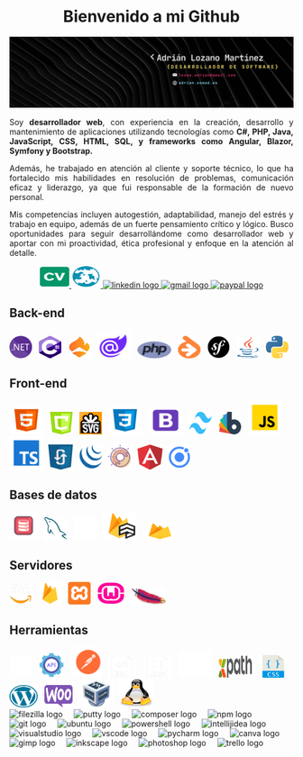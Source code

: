 <h1 align="center">Bienvenido a mi Github</h1>

<div align="center">
  <img src="asset/banner.png"  />
</div>



<p align="justify">Soy <b>desarrollador web</b>, con experiencia en la creación, desarrollo y mantenimiento de aplicaciones utilizando tecnologías como <b>C#, PHP, Java, JavaScript, CSS, HTML, SQL, y frameworks como Angular, Blazor, Symfony y Bootstrap.</b></p>
<p align="justify">Además, he trabajado en atención al cliente y soporte técnico, lo que ha fortalecido mis habilidades en resolución de problemas, comunicación eficaz y liderazgo, ya que fui responsable de la formación de nuevo personal.</p>
<p align="justify">Mis competencias incluyen autogestión, adaptabilidad, manejo del estrés y trabajo en equipo, además de un fuerte pensamiento crítico y lógico. Busco oportunidades para seguir desarrollándome como desarrollador web y aportar con mi proactividad, ética profesional y enfoque en la atención al detalle.</p>

<div align="center">
        <a href="AdrianLozanoMartinez.pdf" download="asset/AdrianLozanoMartinez.pdf" target="_blank" target="_blank"> <img src="asset/cv.svg" width="52" height="40" alt="Descargar CV" title="Descargar CV" />
  </a>
    <a href="https://adrian.somad.es" target="_blank"><img src="asset/portfolio.svg" width="52" height="40" alt="Portfolio" title="Portfolio" />
  </a>
  <a href="https://www.linkedin.com/in/adrilozamar" target="_blank"><img src="https://raw.githubusercontent.com/maurodesouza/profile-readme-generator/master/src/assets/icons/social/linkedin/default.svg" width="52" height="40" alt="linkedin logo" title="Linkedin" />
  </a>
  <a href="mailto:lozma.adrian@gmail.com" target="_blank"><img src="https://raw.githubusercontent.com/maurodesouza/profile-readme-generator/master/src/assets/icons/social/gmail/default.svg" width="52" height="40" alt="gmail logo" title="Email" />
  </a>
  <a href="https://www.paypal.com/donate/?hosted_button_id=A23LFL66549S8" target="_blank"><img src="https://raw.githubusercontent.com/maurodesouza/profile-readme-generator/master/src/assets/icons/social/paypal/default.svg" width="52" height="40" alt="paypal logo" title="Paypal" />
  </a>
</div>


<h2 align="left">Back-end</h2>

<div align="left">
  <img src="asset/net.png" class="logo" alt=".Net" title=".Net" height="40" width="40"> &nbsp;
  <img src="asset/csharp.svg" class="logo" alt="C#" title="C#" height="40" width="40"> &nbsp;
  <img src="asset/linq.png" class="logo" alt="Linq" title="Linq" height="40" width="40"> &nbsp;
  <img src="asset/blazor.svg" class="logo" alt="Blazor" title="Blazor" height="50" width="60"> &nbsp;
  <img src="asset/php.svg" class="logo" alt="PHP" title="PHP" height="30" width="60"> &nbsp;
  <img src="asset/doctrine.svg" class="logo" alt="Doctrine (ORM)" title="Doctrine (ORM)" height="40" width="40"> &nbsp;
  <img src="asset/symfony.png" class="logo" alt="Symfony" title="Symfony" height="40" width="40"> &nbsp;
  <img src="asset/java.png" class="logo" alt="Java" title="Java" height="40" width="40"> &nbsp;
  <img src="asset/python.svg" class="logo" alt="Python" title="Python" height="40" width="40">
</div>

<h2 align="left">Front-end</h2>

<div align="left">
  <img src="asset/html.svg" class="logo" alt="Html" title="Html" height="50" width="60"> &nbsp;
  <img src="asset/canvas.png" class="logo" alt="Canvas" title="Canvas" height="40" width="40"> &nbsp;
  <img src="asset/svg.svg" class="logo" alt="Svg" title="Svg" height="40" width="40"> &nbsp;
  <img src="asset/css.svg" class="logo" alt="Css" title="Css" height="50" width="60"> &nbsp;
  <img src="asset/bootstrap.svg" class="logo" alt="Bootstrap" title="Bootstrap" height="50" width="60"> &nbsp;
  <img src="asset/tailwind.png" class="logo" alt="Tailwind" title="Tailwind" height="40" width="40"> &nbsp;
  <img src="asset/bootswatch.svg" class="logo" alt="Bootswatch" title="Bootswatch" height="40" width="40"> &nbsp;
  <img src="asset/javascript.svg" class="logo" alt="JavaScript" title="JavaScript" height="60" width="60"> &nbsp;
  <img src="asset/typescript.svg" class="logo" alt="Typescript" title="Typescript" height="60" width="60">&nbsp;
    <img src="asset/ajax.png" class="logo" alt="Ajax" title="Ajax" height="45" width="45">&nbsp;
    <img src="asset/jquery.svg" class="logo" alt="Jquery" title="Jquery" height="45" width="45">&nbsp;
    <img src="asset/sweetalert2.png" class="logo" alt="Sweetalert" title="Sweetalert" height="45" width="45">&nbsp;
    <img src="asset/angular.svg" class="logo" alt="Angular" title="Angular" height="45" width="45">&nbsp;
    <img src="asset/ionic.svg" class="logo" alt="Ionic" title="Ionic" height="45" width="45">
</div>

<h2 align="left">Bases de datos</h2>

<div align="left">
  <img src="asset/sql.png" class="logo" alt="SQL" title="SQL" height="50" width="50"> &nbsp;
  <img src="asset/mysql.svg" class="logo" alt="MySQL" title="MySQL" height="40" width="40"> &nbsp;
  <img src="asset/SQLite.svg" class="logo" alt="SQLite" title="SQLite" height="40" width="40"> &nbsp;
  <img src="asset/cloudFirestore.svg" class="logo" alt="Cloud Firestore" title="Cloud Firestore" height="50" width="60"> &nbsp;
  <img src="asset/firebase.png" class="logo" alt="Realtime Database" title="Realtime Database" height="30" width="60"> &nbsp;
</div>

<h2 align="left">Servidores</h2>

<div align="left">
  <img src="asset/aws.png" class="logo" alt="AWS" title="AWS" height="40" width="40"> &nbsp;
  <img src="asset/firebase.png" class="logo" alt="Firebase" title="Firebase" height="40" width="40"> &nbsp;
  <img src="asset/xampp.svg" class="logo" alt="Xampp" title="Xampp" height="40" width="40"> &nbsp;
  <img src="asset/wamp.png" class="logo" alt="Wamp" title="Wamp" height="40" width="50"> &nbsp;
  <img src="asset/apache.svg" class="logo" alt="Apache" title="Apache" height="30" width="60"> &nbsp;
</div>

<h2 align="left">Herramientas</h2>

<div align="left">
  <img src="asset/github.png" class="logo" alt="Github" title="Github" height="40" width="40"> &nbsp;
  <img src="asset/api.png" class="logo" alt="Rest API" title="Rest API" height="45" width="45"> &nbsp;
  <img src="asset/postman.svg" class="logo" alt="Postman" title="Postman" height="55" width="55"> &nbsp;
  <img src="asset/xml.png" class="logo" alt="Xml" title="Xml" height="40" width="50"> &nbsp;
  <img src="asset/json.png" class="logo" alt="Json" title="Json" height="40" width="50"> &nbsp;
  <img src="asset/markdown.svg" class="logo" alt="Markdown" title="Markdown" height="50" width="60"> &nbsp;
  <img src="asset/xpath.png" class="logo" alt="Xpath" title="Xpath" height="40" width="60"> &nbsp;
  <img src="asset/cssSelector.png" class="logo" alt="Css Selector" title="Css Selector" height="40" width="50"> &nbsp;
  <img src="asset/Wordpress.png" class="logo" alt="WordPress" title="WordPress" height="40" width="50"> &nbsp;
  <img src="asset/woocommerce.png" class="logo" alt="Woocommerce" title="Woocommerce" height="40" width="50"> &nbsp;
  <img src="asset/virtualbox.svg" class="logo" alt="Virtual Box" title="Virtual Box" height="50" width="60"> &nbsp;
    <img src="asset/linux.svg" class="logo" alt="Linux" title="Linux" height="50" width="60"> &nbsp;
</div>

<div align="left">
  <img src="https://cdn.simpleicons.org/filezilla/BF0000" height="40" alt="filezilla logo"  />
  <img width="12" />
  <img src="https://cdn.jsdelivr.net/gh/devicons/devicon/icons/putty/putty-original.svg" height="40" alt="putty logo"  />
  <img width="12" />
  <img src="https://cdn.jsdelivr.net/gh/devicons/devicon/icons/composer/composer-original.svg" height="40" alt="composer logo"  />
  <img width="12" />
  <img src="https://cdn.jsdelivr.net/gh/devicons/devicon/icons/npm/npm-original-wordmark.svg" height="40" alt="npm logo"  />
  <img width="12" />
  <img src="https://cdn.jsdelivr.net/gh/devicons/devicon/icons/git/git-original.svg" height="40" alt="git logo"  />
  <img width="12" />
  <img src="https://cdn.simpleicons.org/ubuntu/E95420" height="40" alt="ubuntu logo"  />
  <img width="12" />
  <img src="https://skillicons.dev/icons?i=powershell" height="40" alt="powershell logo"  />
  <img width="12" />
  <img src="https://skillicons.dev/icons?i=idea" height="40" alt="intellijidea logo"  />
  <img width="12" />
  <img src="https://skillicons.dev/icons?i=visualstudio" height="40" alt="visualstudio logo"  />
  <img width="12" />
  <img src="https://skillicons.dev/icons?i=vscode" height="40" alt="vscode logo"  />
  <img width="12" />
  <img src="https://cdn.jsdelivr.net/gh/devicons/devicon/icons/pycharm/pycharm-original.svg" height="40" alt="pycharm logo"  />
  <img width="12" />
  <img src="https://cdn.simpleicons.org/canva/00C4CC" height="40" alt="canva logo"  />
  <img width="12" />
  <img src="https://cdn.jsdelivr.net/gh/devicons/devicon/icons/gimp/gimp-original.svg" height="40" alt="gimp logo"  />
  <img width="12" />
  <img src="https://cdn.jsdelivr.net/gh/devicons/devicon/icons/inkscape/inkscape-original.svg" height="40" alt="inkscape logo"  />
  <img width="12" />
  <img src="https://cdn.simpleicons.org/adobephotoshop/31A8FF" height="40" alt="photoshop logo"  />
  <img width="12" />
  <img src="https://cdn.jsdelivr.net/gh/devicons/devicon/icons/trello/trello-plain.svg" height="40" alt="trello logo"  />
</div>
